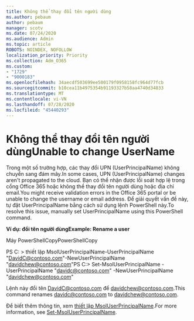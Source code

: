 ```yaml
---
title: Không thể thay đổi tên người dùng
ms.author: pebaum
author: pebaum
manager: scotv
ms.date: 07/24/2020
ms.audience: Admin
ms.topic: article
ROBOTS: NOINDEX, NOFOLLOW
localization_priority: Priority
ms.collection: Adm_O365
ms.custom:
- "1729"
- "9000183"
ms.openlocfilehash: 34aecdf503699ee500179f0958158fc964d77fcb
ms.sourcegitcommit: b10cea11b4975354b91193327b58aa4740d34833
ms.translationtype: MT
ms.contentlocale: vi-VN
ms.lasthandoff: 07/28/2020
ms.locfileid: "45440293"
---
```

# <a name="unable-to-change-username"></a><span data-ttu-id="9c315-102">Không thể thay đổi tên người dùng</span><span class="sxs-lookup"><span data-stu-id="9c315-102">Unable to change UserName</span></span>

<span data-ttu-id="9c315-103">Trong một số trường hợp, các thay đổi UPN (UserPrincipalName) không chuyển sang đám mây.</span><span class="sxs-lookup"><span data-stu-id="9c315-103">In some cases, UPN (UserPrincipalName) changes aren't propagated to the cloud.</span></span> <span data-ttu-id="9c315-104">Bạn có thể nhận được lỗi soát hợp lệ trong cổng Office 365 hoặc không thể thay đổi tên người dùng hoặc địa chỉ email.</span><span class="sxs-lookup"><span data-stu-id="9c315-104">You might receive validation errors in the Office 365 portal or be unable to change the username or email address.</span></span> <span data-ttu-id="9c315-105">Để giải quyết vấn đề này, tự đặt UserPrincipalName bằng cách sử dụng lệnh PowerShell này.</span><span class="sxs-lookup"><span data-stu-id="9c315-105">To resolve this issue, manually set UserPrincipalName using this PowerShell command.</span></span>

<span data-ttu-id="9c315-106">**Ví dụ: đổi tên người dùng**</span><span class="sxs-lookup"><span data-stu-id="9c315-106">**Example: Rename a user**</span></span>

<span data-ttu-id="9c315-107">Máy PowerShellCopy</span><span class="sxs-lookup"><span data-stu-id="9c315-107">PowerShellCopy</span></span>

<span data-ttu-id="9c315-108">PS C: \> thiết lập MsolUserPrincipalName-UserPrincipalName "DavidC@contoso.com"-NewUserPrincipalName "davidchew@contoso.com"</span><span class="sxs-lookup"><span data-stu-id="9c315-108">PS C:\> Set-MsolUserPrincipalName -UserPrincipalName "davidc@contoso.com" -NewUserPrincipalName "davidchew@contoso.com"</span></span>

<span data-ttu-id="9c315-109">Lệnh này đổi tên DavidC@contoso.com để davidchew@contoso.com.</span><span class="sxs-lookup"><span data-stu-id="9c315-109">This command renames davidc@contoso.com to davidchew@contoso.com.</span></span>

<span data-ttu-id="9c315-110">Để biết thêm thông tin, xem [thiết lập MsolUserPrincipalName](https://docs.microsoft.com/powershell/module/msonline/set-msoluserprincipalname?view=azureadps-1.0).</span><span class="sxs-lookup"><span data-stu-id="9c315-110">For more information, see [Set-MsolUserPrincipalName](https://docs.microsoft.com/powershell/module/msonline/set-msoluserprincipalname?view=azureadps-1.0).</span></span>